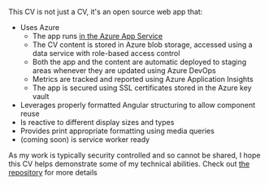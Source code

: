 This CV is not just a CV, it's an open source web app that:
- Uses Azure
  - The app runs [in the Azure App Service](cv.tomhigson.com)
  - The CV content is stored in Azure blob storage, accessed using a data service with role-based access control
  - Both the app and the content are automatic deployed to staging areas whenever they are updated using Azure DevOps
  - Metrics are tracked and reported using Azure Application Insights
  - The app is secured using SSL certificates stored in the Azure key vault
- Leverages properly formatted Angular structuring to allow component reuse
- Is reactive to different display sizes and types
- Provides print appropriate formatting using media queries
- (coming soon) is service worker ready

As my work is typically security controlled and so cannot be shared, I hope this CV helps demonstrate some of my technical abilities. Check out [the repository](https://github.com/TomHigson/CV) for more details